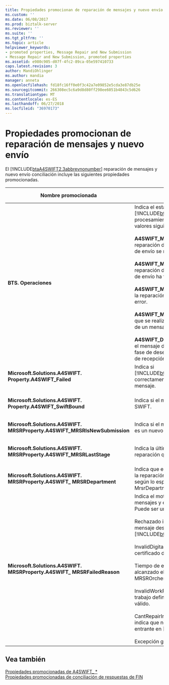 ```yaml
---
title: Propiedades promocionan de reparación de mensajes y nuevo envío | Microsoft Docs
ms.custom: ''
ms.date: 06/08/2017
ms.prod: biztalk-server
ms.reviewer: ''
ms.suite: ''
ms.tgt_pltfrm: ''
ms.topic: article
helpviewer_keywords:
- promoted properties, Message Repair and New Submission
- Message Repair and New Submission, promoted properties
ms.assetid: e980c905-d07f-4fc2-89ca-05e597410733
caps.latest.revision: 3
author: MandiOhlinger
ms.author: mandia
manager: anneta
ms.openlocfilehash: fd18fc16ff0e0f3c42a7e09852e5cda3e87db25e
ms.sourcegitcommit: 266308ec5c6a9d8d80ff298ee6051b4843c5d626
ms.translationtype: MT
ms.contentlocale: es-ES
ms.lasthandoff: 06/27/2018
ms.locfileid: "36970173"
---
```

# <a name="message-repair-and-new-submission-promoted-properties"></a>Propiedades promocionan de reparación de mensajes y nuevo envío
El [!INCLUDE[btaA4SWIFT2.3abbrevnonumber](../../includes/btaa4swift2-3abbrevnonumber-md.md)] reparación de mensajes y nuevo envío conciliación incluye las siguientes propiedades promocionadas.  


|                               Nombre promocionada                               |                                                                                                                                                                                                                                                                                                                                                                                                    Descripción                                                                                                                                                                                                                                                                                                                                                                                                     | Tipo de datos |                                                                                                   Intervalo de valores                                                                                                   |                                                                                                                                                                            Ejemplo de uso                                                                                                                                                                            |
|---------------------------------------------------------------------------|--------------------------------------------------------------------------------------------------------------------------------------------------------------------------------------------------------------------------------------------------------------------------------------------------------------------------------------------------------------------------------------------------------------------------------------------------------------------------------------------------------------------------------------------------------------------------------------------------------------------------------------------------------------------------------------------------------------------------------------------------------------------------------------------------------------------|-----------|-----------------------------------------------------------------------------------------------------------------------------------------------------------------------------------------------------------------|---------------------------------------------------------------------------------------------------------------------------------------------------------------------------------------------------------------------------------------------------------------------------------------------------------------------------------------------------------------------|
|                            **BTS. Operaciones**                             |                                        Indica el estado de [!INCLUDE[btsBizTalkServerNoVersion](../../includes/btsbiztalkservernoversion-md.md)] de procesamiento. Puede ser uno de los valores siguientes:<br /><br /> **A4SWIFT_MrsrCompleted** indica que la reparación de mensajes y el nuevo proceso de envío se realizó correctamente.<br /><br /> **A4SWIFT_MrsrFailed** indica que la reparación de mensajes y el nuevo proceso de envío ha fallado.<br /><br /> **A4SWIFT_MrsrUnparsedFailed** indica que la reparación de un mensaje sin analizar un error.<br /><br /> **A4SWIFT_MrsrUnparsedComplete** indica que se realizó correctamente la reparación de un mensaje sin analizar.<br /><br /> **A4SWIFT_DasmMarkedAsFailed** indica que el mensaje de error de procesamiento en la fase de desensamblador de la canalización de recepción.                                         |  String   |                      -A4SWIFT_MrsrCompleted<br />-A4SWIFT_MrsrFailed<br />-A4SWIFT_MrsrUnparsedFailed<br />-A4SWIFT_MrsrUnparsedCompleted<br />-A4SWIFT_DasmMarkedAsFailed                       | Cuando la orquestación MrsrRepair recibe un mensaje sin analizar reparado después de la reparación, Establece la **BTS. Operación** propiedad en "A4SWIFT_MRSRCompleted" y la **A4SWIFT_Failed** propiedad en False, y, a continuación, enruta el mensaje en el cuadro de mensajes. Estas propiedades Asegúrese de que el mensaje sin analizar reparado no escribe el proceso de reparación de mensajes nuevo. |
|         **Microsoft.Solutions.A4SWIFT. Property.A4SWIFT_Failed**          |                                                                                                                                                                                                                                                                                                                         Indica si [!INCLUDE[btaA4SWIFT2.3abbrevnonumber](../../includes/btaa4swift2-3abbrevnonumber-md.md)] correctamente o no ha procesado el mensaje.                                                                                                                                                                                                                                                                                                                          |  Boolean  |                                                                                                   True, False                                                                                                   |                                                                                                                         Utilizadas por la orquestación MrsrRepair para suscribirse a los mensajes del cuadro de mensajes con errores de validación.                                                                                                                         |
|       **Microsoft.Solutions.A4SWIFT. Property.A4SWIFT_SwiftBound**        |                                                                                                                                                                                                                                                                                                                                                                           Indica si el mensaje enlazado para la red SWIFT.                                                                                                                                                                                                                                                                                                                                                                            |  Boolean  |                                                                                                   True, False                                                                                                   |                                                                                                                    Utilizadas por la orquestación MrsrRepair para suscribirse a los mensajes del cuadro de mensajes que se enlazan para la red SWIFT.                                                                                                                     |
| **Microsoft.Solutions.A4SWIFT. MRSRProperty.A4SWIFT_MRSRIsNewSubmission** |                                                                                                                                                                                                                                                                                                                                                                         Indica si el mensaje que se está procesando es un nuevo envío.                                                                                                                                                                                                                                                                                                                                                                         |  Boolean  |                                                                                                   True, False                                                                                                   |                                                                                                                        Utiliza la orquestación MrsrRepair para indicar que se ha creado un mensaje en la fase de creación del flujo de trabajo.                                                                                                                        |
|    **Microsoft.Solutions.A4SWIFT. MRSRProperty.A4SWIFT_MRSRLastStage**    |                                                                                                                                                                                                                                                                                                                                                                          Indica la última fase del flujo de trabajo de reparación que se realizó correctamente.                                                                                                                                                                                                                                                                                                                                                                           |  String   |                                                                                                        -                                                                                                        |                                                                                                                           Una de las fases definidas para un flujo de trabajo del departamento. Puede ser create, reparar, compruebe de regeneración de claves, o una fase de aprobación.                                                                                                                            |
|   **Microsoft.Solutions.A4SWIFT. MRSRProperty.A4SWIFT_ MRSRDepartment**   |                                                                                                                                                                                                                                                                                                                                     Indica que el departamento al que se usa en la reparación de mensajes y nuevo envío, según lo especificado por la directiva MrsrDepartmentPolicy BRE.                                                                                                                                                                                                                                                                                                                                     |  String   |                                                                                                        -                                                                                                        |                                                                                                                    Establecer en el [!INCLUDE[btaA4SWIFT2.3abbrevnonumber](../../includes/btaa4swift2-3abbrevnonumber-md.md)] consola de administración.                                                                                                                     |
|  **Microsoft.Solutions.A4SWIFT. MRSRProperty.A4SWIFT_ MRSRFailedReason**  | Indica el motivo del error de la reparación de mensajes y el nuevo proceso de envío. Puede ser uno de los valores siguientes:<br /><br /> Rechazado indica que el usuario rechazó el mensaje desde el [!INCLUDE[btsInpathNoVersion](../../includes/btsinpathnoversion-md.md)] formulario.<br /><br /> InvalidDigitalSignature indica que el certificado del usuario no es válido.<br /><br /> Tiempo de espera indica que se ha alcanzado el valor de tiempo de espera de MRSROrchestration.<br /><br /> InvalidWorkFlow indica que el flujo de trabajo definido para un departamento no es válido.<br /><br /> CantRepairIn[!INCLUDE[btsInpathNoVersion](../../includes/btsinpathnoversion-md.md)] indica que no se pudo abrir el mensaje XML entrante en [!INCLUDE[btsInpathNoVersion](../../includes/btsinpathnoversion-md.md)].<br /><br /> Excepción general |  String   | -Rechazado<br />-InvalidDigitalSignature<br />: Tiempo de espera<br />-InvalidWorkFlow<br />: Excepción general<br />-CantRepairIn[!INCLUDE[btsInpathNoVersion](../../includes/btsinpathnoversion-md.md)] |                                                                                                                                      Establece la orquestación de reparación de mensajes y nuevo envío después de error en el proceso.                                                                                                                                       |

## <a name="see-also"></a>Vea también  
 [Propiedades promocionadas de A4SWIFT_ *](../../adapters-and-accelerators/accelerator-swift/a4swift-promoted-properties.md)   
 [Propiedades promocionadas de conciliación de respuestas de FIN](../../adapters-and-accelerators/accelerator-swift/fin-response-reconciliation-promoted-properties.md)